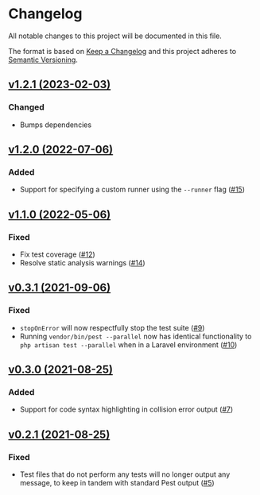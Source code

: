 # Changelog
All notable changes to this project will be documented in this file.

The format is based on [Keep a Changelog](http://keepachangelog.com/)
and this project adheres to [Semantic Versioning](http://semver.org/).

## [v1.2.1 (2023-02-03)](https://github.com/pestphp/pest-plugin-parallel/compare/v1.2.0...v1.2.1)

### Changed
- Bumps dependencies

## [v1.2.0 (2022-07-06)](https://github.com/pestphp/pest-plugin-parallel/compare/v1.1.0...v1.2.0)

### Added
- Support for specifying a custom runner using the `--runner` flag ([#15](https://github.com/pestphp/pest-plugin-parallel/pull/15))

## [v1.1.0 (2022-05-06)](https://github.com/pestphp/pest-plugin-parallel/compare/v1.0.0...v1.1.0)

### Fixed
- Fix test coverage ([#12](https://github.com/pestphp/pest-plugin-parallel/pull/12))
- Resolve static analysis warnings ([#14](https://github.com/pestphp/pest-plugin-parallel/pull/14))

## [v0.3.1 (2021-09-06)](https://github.com/pestphp/pest-plugin-parallel/compare/v0.3.0...v0.3.1)
### Fixed
- `stopOnError` will now respectfully stop the test suite ([#9](https://github.com/pestphp/pest-plugin-parallel/pull/9))
- Running `vendor/bin/pest --parallel` now has identical functionality to `php artisan test --parallel` when in a Laravel environment ([#10](https://github.com/pestphp/pest-plugin-parallel/pull/10))

## [v0.3.0 (2021-08-25)](https://github.com/pestphp/pest-plugin-parallel/compare/v0.2.1...v0.3.0)
### Added
- Support for code syntax highlighting in collision error output ([#7](https://github.com/pestphp/pest-plugin-parallel/pull/7))

## [v0.2.1 (2021-08-25)](https://github.com/pestphp/pest-plugin-parallel/compare/v0.2.0...v0.2.1)
### Fixed
- Test files that do not perform any tests will no longer output any message, to keep in tandem with standard Pest output ([#5](https://github.com/pestphp/pest-plugin-parallel/pull/5))
